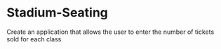 # Stadium-Seating
Create an application that allows the user to enter the number of tickets sold for each class
